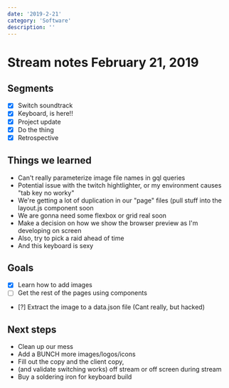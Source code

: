```yaml
---
date: '2019-2-21'
category: 'Software'
description: ''
---
```


# Stream notes February 21, 2019

## Segments

- [x] Switch soundtrack
- [x] Keyboard, is here!!
- [x] Project update
- [x] Do the thing
- [x] Retrospective

## Things we learned

- Can't really parameterize image file names in gql queries
- Potential issue with the twitch hightlighter, or my environment causes "tab key no worky"
- We're getting a lot of duplication in our "page" files (pull stuff into the layout.js component soon
- We are gonna need some flexbox or grid real soon
- Make a decision on how we show the browser preview as I'm developing on screen
- Also, try to pick a raid ahead of time
- And this keyboard is sexy

## Goals

- [x] Learn how to add images
- [ ] Get the rest of the pages using components
- [?] Extract the image to a data.json file (Cant really, but hacked)

## Next steps

- Clean up our mess
- Add a BUNCH more images/logos/icons
- Fill out the copy and the client copy,
- (and validate switching works) off stream or off screen during stream
- Buy a soldering iron for keyboard build
